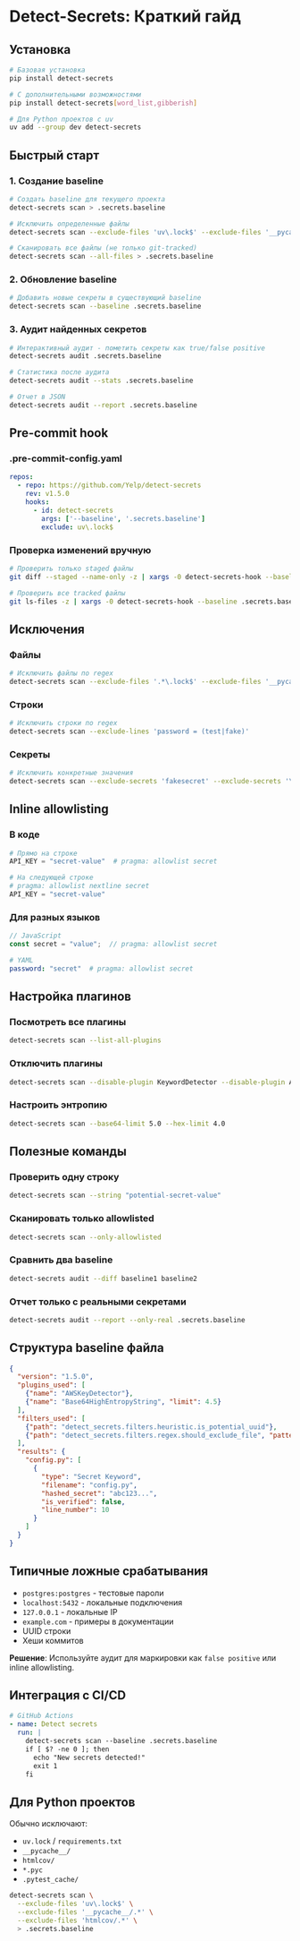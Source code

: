 # Detect-Secrets: Краткий гайд

## Установка

```bash
# Базовая установка
pip install detect-secrets

# С дополнительными возможностями
pip install detect-secrets[word_list,gibberish]

# Для Python проектов с uv
uv add --group dev detect-secrets
```

## Быстрый старт

### 1. Создание baseline
```bash
# Создать baseline для текущего проекта
detect-secrets scan > .secrets.baseline

# Исключить определенные файлы
detect-secrets scan --exclude-files 'uv\.lock$' --exclude-files '__pycache__/.*' > .secrets.baseline

# Сканировать все файлы (не только git-tracked)
detect-secrets scan --all-files > .secrets.baseline
```

### 2. Обновление baseline
```bash
# Добавить новые секреты в существующий baseline
detect-secrets scan --baseline .secrets.baseline
```

### 3. Аудит найденных секретов
```bash
# Интерактивный аудит - пометить секреты как true/false positive
detect-secrets audit .secrets.baseline

# Статистика после аудита
detect-secrets audit --stats .secrets.baseline

# Отчет в JSON
detect-secrets audit --report .secrets.baseline
```

## Pre-commit hook

### .pre-commit-config.yaml
```yaml
repos:
  - repo: https://github.com/Yelp/detect-secrets
    rev: v1.5.0
    hooks:
      - id: detect-secrets
        args: ['--baseline', '.secrets.baseline']
        exclude: uv\.lock$
```

### Проверка изменений вручную
```bash
# Проверить только staged файлы
git diff --staged --name-only -z | xargs -0 detect-secrets-hook --baseline .secrets.baseline

# Проверить все tracked файлы
git ls-files -z | xargs -0 detect-secrets-hook --baseline .secrets.baseline
```

## Исключения

### Файлы
```bash
# Исключить файлы по regex
detect-secrets scan --exclude-files '.*\.lock$' --exclude-files '__pycache__/.*'
```

### Строки
```bash
# Исключить строки по regex
detect-secrets scan --exclude-lines 'password = (test|fake)'
```

### Секреты
```bash
# Исключить конкретные значения
detect-secrets scan --exclude-secrets 'fakesecret' --exclude-secrets '\${.*}'
```

## Inline allowlisting

### В коде
```python
# Прямо на строке
API_KEY = "secret-value"  # pragma: allowlist secret

# На следующей строке
# pragma: allowlist nextline secret
API_KEY = "secret-value"
```

### Для разных языков
```javascript
// JavaScript
const secret = "value";  // pragma: allowlist secret
```

```yaml
# YAML
password: "secret"  # pragma: allowlist secret
```

## Настройка плагинов

### Посмотреть все плагины
```bash
detect-secrets scan --list-all-plugins
```

### Отключить плагины
```bash
detect-secrets scan --disable-plugin KeywordDetector --disable-plugin AWSKeyDetector
```

### Настроить энтропию
```bash
detect-secrets scan --base64-limit 5.0 --hex-limit 4.0
```

## Полезные команды

### Проверить одну строку
```bash
detect-secrets scan --string "potential-secret-value"
```

### Сканировать только allowlisted
```bash
detect-secrets scan --only-allowlisted
```

### Сравнить два baseline
```bash
detect-secrets audit --diff baseline1 baseline2
```

### Отчет только с реальными секретами
```bash
detect-secrets audit --report --only-real .secrets.baseline
```

## Структура baseline файла

```json
{
  "version": "1.5.0",
  "plugins_used": [
    {"name": "AWSKeyDetector"},
    {"name": "Base64HighEntropyString", "limit": 4.5}
  ],
  "filters_used": [
    {"path": "detect_secrets.filters.heuristic.is_potential_uuid"},
    {"path": "detect_secrets.filters.regex.should_exclude_file", "pattern": ["uv\\.lock$"]}
  ],
  "results": {
    "config.py": [
      {
        "type": "Secret Keyword",
        "filename": "config.py",
        "hashed_secret": "abc123...",
        "is_verified": false,
        "line_number": 10
      }
    ]
  }
}
```

## Типичные ложные срабатывания

- `postgres:postgres` - тестовые пароли
- `localhost:5432` - локальные подключения
- `127.0.0.1` - локальные IP
- `example.com` - примеры в документации
- UUID строки
- Хеши коммитов

**Решение**: Используйте аудит для маркировки как `false positive` или inline allowlisting.

## Интеграция с CI/CD

```yaml
# GitHub Actions
- name: Detect secrets
  run: |
    detect-secrets scan --baseline .secrets.baseline
    if [ $? -ne 0 ]; then
      echo "New secrets detected!"
      exit 1
    fi
```

## Для Python проектов

Обычно исключают:
- `uv.lock` / `requirements.txt`
- `__pycache__/`
- `htmlcov/`
- `*.pyc`
- `.pytest_cache/`

```bash
detect-secrets scan \
  --exclude-files 'uv\.lock$' \
  --exclude-files '__pycache__/.*' \
  --exclude-files 'htmlcov/.*' \
  > .secrets.baseline
```
